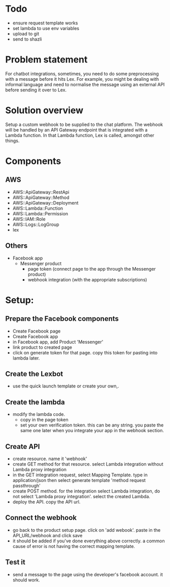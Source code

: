 # Todo
- ensure request template works
- set lambda to use env variables
- upload to git
- send to shazli

# Problem statement
For chatbot integrations, sometimes, you need to do some preprocessing with a message before it hits Lex. For example, you might be dealing with informal language and need to normalise the message using an external API before sending it over to Lex.

# Solution overview
Setup a custom webhook to be supplied to the chat platform. The webhook will be handled by an API Gateway endpoint that is integrated with a Lambda function. In that Lambda function, Lex is called, amongst other things.

# Components
## AWS
- AWS::ApiGateway::RestApi
- AWS::ApiGateway::Method
- AWS::ApiGateway::Deployment
- AWS::Lambda::Function
- AWS::Lambda::Permission
- AWS::IAM::Role
- AWS::Logs::LogGroup
- lex
## Others
- Facebook app
  - Messenger product
    - page token (connect page to the app through the Messenger product)
    - webhook integration (with the appropriate subscriptions)

# Setup:
## Prepare the Facebook components
- Create Facebook page
- Create Facebook app
- in Facebook app, add Product 'Messenger'
- link product to created page
- click on generate token for that page. copy this token for pasting into lambda later.
## Create the Lexbot
- use the quick launch template or create your own,.
## Create the lambda
- modify the lambda code.
  - copy in the page token
  - set your own verification token. this can be any string. you paste the same one later when you integrate your app in the webhook section.
## Create API 
- create resource. name it 'webhook'
- create GET method for that resource. select Lambda integration without Lambda proxy integration
- in the GET integration request, select Mapping Template. type in application/json then select generate template 'method request passthrough'
- create POST method. for the integration select Lambda integration, do not select 'Lambda proxy integration'. select the created Lambda. 
- deploy the API. copy the API url.
## Connect the webhook
- go back to the product setup page. click on 'add webook'. paste in the API_URL/webhook and click save
- it should be added if you've done everything above correctly. a common cause of error is not having the correct mapping template.
## Test it
- send a message to the page using the developer's facebook account. it should work.